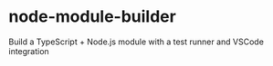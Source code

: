 # node-module-builder
Build a TypeScript + Node.js module with a test runner and VSCode integration
